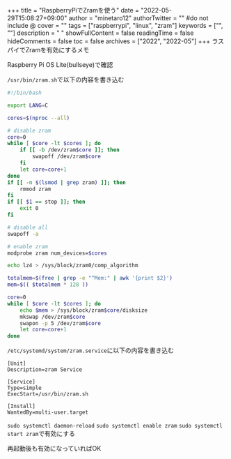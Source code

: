+++
title = "RaspberryPiでZramを使う"
date = "2022-05-29T15:08:27+09:00"
author = "minetaro12"
authorTwitter = "" #do not include @
cover = ""
tags = ["raspberrypi", "linux", "zram"]
keywords = ["", ""]
description = " "
showFullContent = false
readingTime = false
hideComments = false
toc = false
archives = ["2022", "2022-05"]
+++
ラスパイでZramを有効にするメモ

Raspberry Pi OS Lite(bullseye)で確認

`/usr/bin/zram.sh`で以下の内容を書き込む

```bash
#!/bin/bash

export LANG=C

cores=$(nproc --all)

# disable zram
core=0
while [ $core -lt $cores ]; do
    if [[ -b /dev/zram$core ]]; then
        swapoff /dev/zram$core
    fi
    let core=core+1
done
if [[ -n $(lsmod | grep zram) ]]; then
    rmmod zram
fi
if [[ $1 == stop ]]; then
    exit 0
fi

# disable all
swapoff -a

# enable zram
modprobe zram num_devices=$cores

echo lz4 > /sys/block/zram0/comp_algorithm

totalmem=$(free | grep -e "^Mem:" | awk '{print $2}')
mem=$(( $totalmem * 128 ))

core=0
while [ $core -lt $cores ]; do
    echo $mem > /sys/block/zram$core/disksize
    mkswap /dev/zram$core
    swapon -p 5 /dev/zram$core
    let core=core+1
done
```

`/etc/systemd/system/zram.service`に以下の内容を書き込む

```zram.service
[Unit]
Description=zram Service

[Service]
Type=simple
ExecStart=/usr/bin/zram.sh

[Install]
WantedBy=multi-user.target
```

`sudo systemctl daemon-reload`
`sudo systemctl enable zram`
`sudo systemctl start zram`で有効にする

再起動後も有効になっていればOK